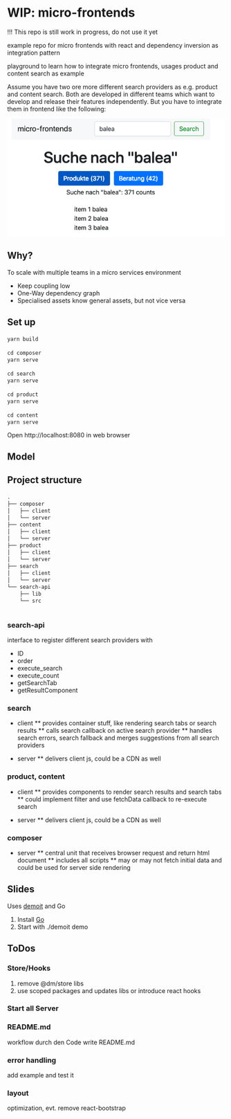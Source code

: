 # WIP: micro-frontends
!!! This repo is still work in progress, do not use it yet

example repo for micro frontends with react and dependency inversion as integration pattern

playground to learn how to integrate micro frontends, usages product and content search as example

Assume you have two ore more different search providers as e.g. product and content search. Both are
developed in different teams which want to develop and release their features independently. But you
have to integrate them in frontend like the following:

![alt search-example](search-example.png)

## Why?
To scale with multiple teams in a micro services environment

* Keep coupling low
* One-Way dependency graph
* Specialised assets know general assets, but not vice versa

## Set up
````
yarn build

cd composer
yarn serve

cd search
yarn serve

cd product
yarn serve

cd content
yarn serve
````

Open http://localhost:8080 in web browser

## Model

## Project structure

````
.
├── composer
│   ├── client
│   └── server
├── content
│   ├── client
│   └── server
├── product
│   ├── client
│   └── server
├── search
│   ├── client
│   └── server
└── search-api
    ├── lib
    └── src
    
````

### search-api
interface to register different search providers with

* ID
* order
* execute_search
* execute_count
* getSearchTab
* getResultComponent

### search

* client
** provides container stuff, like rendering search tabs or search results
** calls search callback on active search provider
** handles search errors, search fallback and merges suggestions from all search providers

* server
** delivers client js, could be a CDN as well

### product, content

* client
** provides components to render search results and search tabs
** could implement filter and use fetchData callback to re-execute search

* server
** delivers client js, could be a CDN as well

### composer

* server
** central unit that receives browser request and return html document
** includes all scripts
** may or may not fetch initial data and could be used for server side rendering


## Slides
Uses [demoit](https://github.com/dgageot/demoit "demoit") and Go

1. Install [Go](https://golang.org/ "Go")
2. Start with ./demoit demo

## ToDos
### Store/Hooks
1. remove @dm/store libs
2. use scoped packages and updates libs or introduce react hooks
### Start all Server
### README.md
workflow durch den Code
write README.md
### error handling
add example and test it
### layout
optimization, evt. remove react-bootstrap
